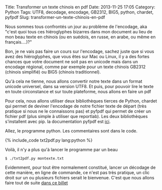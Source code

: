 Title: Transformer un texte chinois en pdf
Date: 2013-11-25 17:05
Category: Python
Tags: UTF8, decodage, encodage, GB2312, BIG5, python, chardet, pyfpdf
Slug: transformer-un-texte-chinois-en-pdf

Nous sommes tous confrontés un jour au problème de l'encodage, aka "c'est quoi tous ces hiéroglyphes bizarres dans mon document au lieu de mon beau texte en chinois (ou en suédois, en russe, en arabe, ou même en français....)?"

Bon, je ne vais pas faire un cours sur l'encodage, sachez juste que si vous avez des hiéroglyphes, que vous êtes sur Mac ou Linux, il y a des fortes chances que votre document ne soit pas en unicode mais dans un encodage régional, comme par exemple pour un texte chinois GB2312 (chinois simplifié) ou BIG5 (chinois traditionnel).

Qu'à cela ne tienne, nous allons convertir notre texte dans un format unicode universel, dans sa version UTF8. Et puis, pour pouvoir lire le texte en toute circonstance et sur toute plateforme, nous allons en faire un pdf

Pour cela, nous allons utiliser deux bibliothèques tierces de Python, chardet qui permet de deviner l'encodage de notre fichier texte de départ (très pratique si nous ne le connaissons pas) et pyfpdf qui permet de créer un fichier pdf (plus simple à utiliser que reportlab). Les deux bibliothèques s'installent avec pip. la documentation pyfpdf est [ici](http://code.google.com/p/pyfpdf/).

Allez, le programme python. Les commentaires sont dans le code.

{% include_code txt2pdf.py lang:python %}

Voilà, il n'y a plus qu'à lancer le programme par un beau

	$ ./txt2pdf.py montexte.txt

Evidemment, pour tout être normalement constitué, lancer un décodage de cette manière, en ligne de commande, ce n'est pas très pratique, un clic droit sur un ou plusieurs fichiers serait le bienvenue. C'est que nous allons faire tout de suite [dans ce billet]({filename}/lancer-un-programme-python-depuis-automator.markdown)